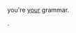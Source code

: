 <p style="body {
  font-family: 'Roboto Mono', monospace;
  font-size: 3em;
  height: 100vh;
  display: flex;
  justify-content: center;
  align-items: center;
}

p {
  width: 30%;
  text-align: center;
}

del {
  text-decoration-color: red;
}

ins {
  text-decoration: none;
  font-family: 'Caveat', cursive;
  font-size: 1.5em;
  color: red;
  position:absolute;
  transform:rotate(-10deg);
  margin-left: -20px;
  margin-top: -40px;
}">I'm silently correcting <del>you're</del> <ins>your</ins> grammar.</p>.


